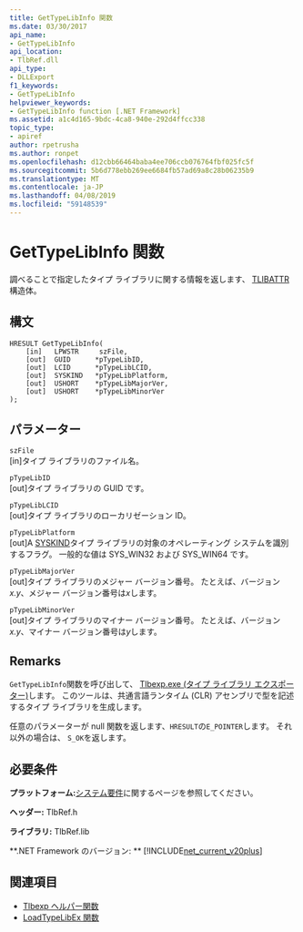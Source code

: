 ```yaml
---
title: GetTypeLibInfo 関数
ms.date: 03/30/2017
api_name:
- GetTypeLibInfo
api_location:
- TlbRef.dll
api_type:
- DLLExport
f1_keywords:
- GetTypeLibInfo
helpviewer_keywords:
- GetTypeLibInfo function [.NET Framework]
ms.assetid: a1c4d165-9bdc-4ca8-940e-292d4ffcc338
topic_type:
- apiref
author: rpetrusha
ms.author: ronpet
ms.openlocfilehash: d12cbb66464baba4ee706ccb076764fbf025fc5f
ms.sourcegitcommit: 5b6d778ebb269ee6684fb57ad69a8c28b06235b9
ms.translationtype: MT
ms.contentlocale: ja-JP
ms.lasthandoff: 04/08/2019
ms.locfileid: "59148539"
---
```

# <a name="gettypelibinfo-function"></a>GetTypeLibInfo 関数
調べることで指定したタイプ ライブラリに関する情報を返します、 [TLIBATTR](https://docs.microsoft.com/previous-versions/windows/desktop/api/oaidl/ns-oaidl-tagtlibattr)構造体。  
  
## <a name="syntax"></a>構文  
  
```  
HRESULT GetTypeLibInfo(  
    [in]   LPWSTR     szFile,  
    [out]  GUID      *pTypeLibID,  
    [out]  LCID      *pTypeLibLCID,  
    [out]  SYSKIND   *pTypeLibPlatform,  
    [out]  USHORT    *pTypeLibMajorVer,  
    [out]  USHORT    *pTypeLibMinorVer  
);  
```  
  
## <a name="parameters"></a>パラメーター  
 `szFile`  
 [in]タイプ ライブラリのファイル名。  
  
 `pTypeLibID`  
 [out]タイプ ライブラリの GUID です。  
  
 `pTypeLibLCID`  
 [out]タイプ ライブラリのローカリゼーション ID。  
  
 `pTypeLibPlatform`  
 [out]A [SYSKIND](https://docs.microsoft.com/previous-versions/windows/desktop/api/oaidl/ne-oaidl-tagsyskind)タイプ ライブラリの対象のオペレーティング システムを識別するフラグ。 一般的な値は SYS_WIN32 および SYS_WIN64 です。  
  
 `pTypeLibMajorVer`  
 [out]タイプ ライブラリのメジャー バージョン番号。 たとえば、バージョン*x.y*、メジャー バージョン番号は*x*します。  
  
 `pTypeLibMinorVer`  
 [out]タイプ ライブラリのマイナー バージョン番号。 たとえば、バージョン*x.y*、マイナー バージョン番号は*y*します。  
  
## <a name="remarks"></a>Remarks  
 `GetTypeLibInfo`関数を呼び出して、 [Tlbexp.exe (タイプ ライブラリ エクスポーター)](../../../../docs/framework/tools/tlbexp-exe-type-library-exporter.md)します。 このツールは、共通言語ランタイム (CLR) アセンブリで型を記述するタイプ ライブラリを生成します。  
  
 任意のパラメーターが null 関数を返します、`HRESULT`の`E_POINTER`します。 それ以外の場合は、 `S_OK`を返します。  
  
## <a name="requirements"></a>必要条件  
 **プラットフォーム:**[システム要件](../../../../docs/framework/get-started/system-requirements.md)に関するページを参照してください。  
  
 **ヘッダー:** TlbRef.h  
  
 **ライブラリ:** TlbRef.lib  
  
 **.NET Framework のバージョン: ** [!INCLUDE[net_current_v20plus](../../../../includes/net-current-v20plus-md.md)]  
  
## <a name="see-also"></a>関連項目

- [Tlbexp ヘルパー関数](../../../../docs/framework/unmanaged-api/tlbexp/index.md)
- [LoadTypeLibEx 関数](https://docs.microsoft.com/previous-versions/windows/desktop/api/oleauto/nf-oleauto-loadtypelibex)
